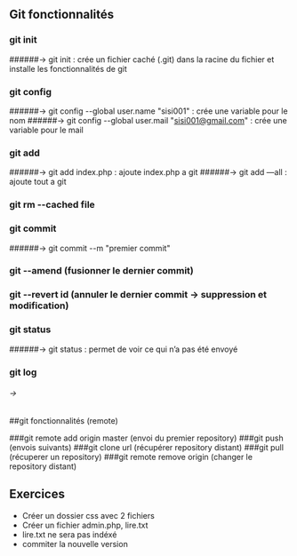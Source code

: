 ## Git fonctionnalités

### git init
######-> git init : crée un fichier caché (.git) dans la racine du fichier et installe les fonctionnalités de git

### git config
######-> git config --global user.name "sisi001" : crée une variable pour le nom
######-> git config --global user.mail "sisi001@gmail.com" : crée une variable pour le mail

### git add
######-> git add index.php : ajoute index.php a git
######-> git add —all : ajoute tout a git

### git rm --cached file

### git commit
######-> git commit --m "premier commit"

### git --amend (fusionner le dernier commit)
### git --revert id (annuler le dernier commit -> suppression et modification)

### git status
######-> git status : permet de voir ce qui n’a pas été envoyé

### git log
###### ->

##git fonctionnalités (remote)

###git remote add origin master (envoi du premier repository)
###git push (envois suivants)
###git clone url (récupérer repository distant)
###git pull (récuperer un repository)
###git remote remove origin (changer le repository distant)

## Exercices
- Créer un dossier css avec 2 fichiers
- Créer un fichier admin.php, lire.txt
- lire.txt ne sera pas indéxé
- commiter la nouvelle version